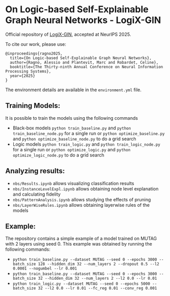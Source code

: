 # On Logic-based Self-Explainable Graph Neural Networks - LogiX-GIN
Official repository of [LogiX-GIN](https://neurips.cc/virtual/2025/poster/118261), accepted at NeurIPS 2025.

To cite our work, please use:
```
@inproceedings{ragno2025,
  title={On Logic-based Self-Explainable Graph Neural Networks},
  author={Ragno, Alessio and Plantevit, Marc and Robardet, Celine},
  booktitle={The Thirty-ninth Annual Conference on Neural Information Processing Systems},
  year={2025}
}
```

The environment details are available in the `environment.yml` file.

## Training Models:
It is possible to train the models using the following commands
- Black-box models
`python train_baseline.py` and `python train_baseline_node.py` for a single run or `python optimize_baseline.py` and `python optimize_baseline_node.py` to do a grid search
- Logic models
`python train_logic.py` and `python train_logic_node.py` for a single run or `python optimize_logic.py` and `python optimize_logic_node.py` to do a grid search

## Analyzing results:
- `nbs/Results.ipynb` allows visualizing classification results
- `nbs/InstanceLevelExpl.ipynb` allows obtaining node level explanation and calculating fidelity
- `nbs/PatternAnalysis.ipynb` allows studying the effects of pruning
- `nbs/LayerWiseRules.ipynb` allows obtaining layerwise rules of the models

## Example:
The repository contains a simple example of a model trained on MUTAG with 2 layers using seed 0. This example was obtained by running the following commands: 
- `python train_baseline.py --dataset MUTAG --seed 0 --epochs 3000 --batch_size 128 --hidden_dim 32 --num_layers 2 --dropout 0.5 --l2 0.0001 --nogumbel --lr 0.001`
- `python train_baseline.py --dataset MUTAG --seed 0 --epochs 3000 --batch_size 32 --hidden_dim 32 --num_layers 2 --l2 0.0 --lr 0.01`
- `python train_logic.py --dataset MUTAG --seed 0 --epochs 5000 --batch_size 32 --l2 0.0 --lr 0.01 --fc_reg 0.01 --conv_reg 0.001`



<meta name="google-site-verification" content="NvvbrAEu0qY40THAJvDpkEg9Tvo-Gk2mj2eqWXhGS7Q" />
